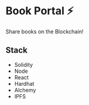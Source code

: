 # Book Portal ⚡
Share books on the Blockchain!

## Stack 

- Solidity
- Node
- React
- Hardhat
- Alchemy
- IPFS
